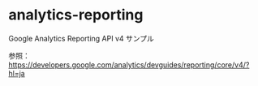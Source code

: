 # analytics-reporting

Google Analytics Reporting API v4 サンプル

参照：https://developers.google.com/analytics/devguides/reporting/core/v4/?hl=ja
